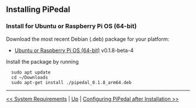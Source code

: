 ## Installing PiPedal

### Install for Ubuntu or Raspberry Pi OS (64-bit)

Download the most recent Debian (.deb) package for your platform:

- [Ubuntu or Raspberry Pi OS (64-bit)](https://github.com/rerdavies/pipedal/releases/tag/v0.1.8-beta-4) v0.1.8-beta-4

Install the package by running 

```
  sudo apt update
  cd ~/Downloads  
  sudo apt-get install ./pipedal_0.1.8_arm64.deb
```

--------
[<< System Requirements](SystemRequirements.md) | [Up](Documentation.md) | [Configuring PiPedal after Installation >>](Configuring.md)
